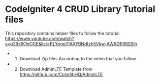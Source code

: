 # CodeIgniter 4 CRUD Library Tutorial files
This repository contains helper files to follow the tutorial
https://www.youtube.com/watch?v=q39sfK1gOGE&list=PLYogo31AXFBNdfzh5Vkw-AWKDflRBSSIh

- 1. Download Zip files According to the video that you follow
- 2. Download AdminLTE Template from https://github.com/ColorlibHQ/AdminLTE
